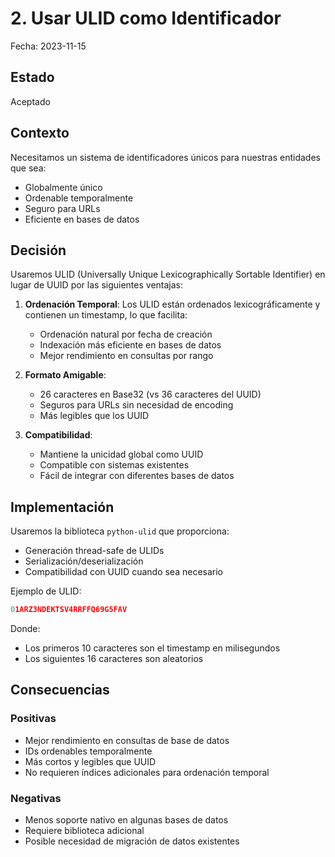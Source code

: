 # 2. Usar ULID como Identificador

Fecha: 2023-11-15

## Estado

Aceptado

## Contexto

Necesitamos un sistema de identificadores únicos para nuestras entidades que sea:
- Globalmente único
- Ordenable temporalmente
- Seguro para URLs
- Eficiente en bases de datos

## Decisión

Usaremos ULID (Universally Unique Lexicographically Sortable Identifier) en lugar de UUID por las siguientes ventajas:

1. **Ordenación Temporal**: Los ULID están ordenados lexicográficamente y contienen un timestamp, lo que facilita:
   - Ordenación natural por fecha de creación
   - Indexación más eficiente en bases de datos
   - Mejor rendimiento en consultas por rango

2. **Formato Amigable**:
   - 26 caracteres en Base32 (vs 36 caracteres del UUID)
   - Seguros para URLs sin necesidad de encoding
   - Más legibles que los UUID

3. **Compatibilidad**:
   - Mantiene la unicidad global como UUID
   - Compatible con sistemas existentes
   - Fácil de integrar con diferentes bases de datos

## Implementación

Usaremos la biblioteca `python-ulid` que proporciona:
- Generación thread-safe de ULIDs
- Serialización/deserialización
- Compatibilidad con UUID cuando sea necesario

Ejemplo de ULID:
```python
01ARZ3NDEKTSV4RRFFQ69G5FAV
```

Donde:
- Los primeros 10 caracteres son el timestamp en milisegundos
- Los siguientes 16 caracteres son aleatorios

## Consecuencias

### Positivas
- Mejor rendimiento en consultas de base de datos
- IDs ordenables temporalmente
- Más cortos y legibles que UUID
- No requieren índices adicionales para ordenación temporal

### Negativas
- Menos soporte nativo en algunas bases de datos
- Requiere biblioteca adicional
- Posible necesidad de migración de datos existentes
